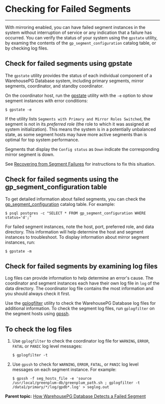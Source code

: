 # Checking for Failed Segments
---

With mirroring enabled, you can have failed segment instances in the system without interruption of service or any indication that a failure has occurred. You can verify the status of your system using the `gpstate` utility, by examing the contents of the `gp_segment_configuration` catalog table, or by checking log files.

## <a id="use_gpstate"></a>Check for failed segments using gpstate

The `gpstate` utility provides the status of each individual component of a WarehousePG Database system, including primary segments, mirror segments, coordinator, and standby coordinator.

On the coordinator host, run the [gpstate](../../../utility_guide/ref/gpstate.html) utility with the `-e` option to show segment instances with error conditions:

```
$ gpstate -e
```

If the utility lists `Segments with Primary and Mirror Roles Switched`, the segment is not in its *preferred role* \(the role to which it was assigned at system initialization\). This means the system is in a potentially unbalanced state, as some segment hosts may have more active segments than is optimal for top system performance.

Segments that display the `Config status` as `Down` indicate the corresponding mirror segment is down.

See [Recovering from Segment Failures](g-recovering-from-segment-failures.html) for instructions to fix this situation.

## <a id="select_from_table"></a>Check for failed segments using the gp\_segment\_configuration table

To get detailed information about failed segments, you can check the [gp\_segment\_configuration](../../../ref_guide/system_catalogs/gp_segment_configuration.html) catalog table. For example:

```
$ psql postgres -c "SELECT * FROM gp_segment_configuration WHERE status='d';"
```

For failed segment instances, note the host, port, preferred role, and data directory. This information will help determine the host and segment instances to troubleshoot. To display information about mirror segment instances, run:

```
$ gpstate -m
```

## <a id="check_log_files"></a>Check for failed segments by examining log files

Log files can provide information to help determine an error's cause. The coordinator and segment instances each have their own log file in `log` of the data directory. The coordinator log file contains the most information and you should always check it first.

Use the [gplogfilter](../../../utility_guide/ref/gplogfilter.html) utility to check the WarehousePG Database log files for additional information. To check the segment log files, run `gplogfilter` on the segment hosts using [gpssh](../../../utility_guide/ref/gpssh.html).

## <a id="ki170080"></a>To check the log files

1.  Use `gplogfilter` to check the coordinator log file for `WARNING`, `ERROR`, `FATAL` or `PANIC` log level messages:

    ```
    $ gplogfilter -t
    ```

2.  Use `gpssh` to check for `WARNING`, `ERROR`, `FATAL`, or `PANIC` log level messages on each segment instance. For example:

    ```
    $ gpssh -f seg_hosts_file -e 'source 
    /usr/local/greenplum-db/greenplum_path.sh ; gplogfilter -t 
    /data1/primary/*/log/gpdb*.log' > seglog.out
    
    ```


**Parent topic:** [How WarehousePG Database Detects a Failed Segment](../../highavail/topics/g-detecting-a-failed-segment.html)

